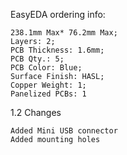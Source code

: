 EasyEDA ordering info:


    238.1mm Max* 76.2mm Max;
    Layers: 2;
    PCB Thickness: 1.6mm;
    PCB Qty.: 5;
    PCB Color: Blue;
    Surface Finish: HASL;
    Copper Weight: 1;
    Panelized PCBs: 1

1.2 Changes

    Added Mini USB connector
    Added mounting holes
